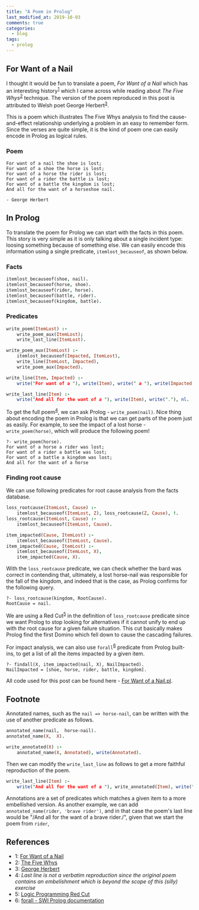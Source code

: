 ```yaml
---
title: "A Poem in Prolog"
last_modified_at: 2019-10-03
comments: true
categories:
  - blog
tags:
  - prolog
---
```


## For Want of a Nail

I thought it would be fun to translate a poem, _For Want of a Nail_ which has an
interesting history<sup>[1](#for-want-of-a-nail)</sup> which I came across while
reading about _The Five Whys_<sup>[2](#five-whys)</sup> technique. The version
of the poem reproduced in this post is attributed to Welsh poet George
Herbert<sup>[3](#george-herbert)</sup>.

This is a poem which illustrates The Five Whys analysis to find the
cause-and-effect relationship underlying a problem in an easy to remember form.
Since the verses are quite simple, it is the kind of poem one can easily encode
in Prolog as logical rules.

### Poem

    For want of a nail the shoe is lost;
    For want of a shoe the horse is lost;
    For want of a horse the rider is lost;
    For want of a rider the battle is lost;
    For want of a battle the kingdom is lost;
    And all for the want of a horseshoe nail.

    - George Herbert
    
## In Prolog

To translate the poem for Prolog we can start with the facts in this poem. This
story is very simple as it is only talking about a single incident type: loosing
something because of something else. We can easily encode this information using
a single predicate, `itemlost_becauseof`, as shown below.

### Facts

```prolog
itemlost_becauseof(shoe, nail).
itemlost_becauseof(horse, shoe).
itemlost_becauseof(rider, horse).
itemlost_becauseof(battle, rider).
itemlost_becauseof(kingdom, battle).
```

### Predicates

```prolog
write_poem(ItemLost) :-
    write_poem_aux(ItemLost);
    write_last_line(ItemLost).

write_poem_aux(ItemLost) :-
    itemlost_becauseof(Impacted, ItemLost),
    write_line(ItemLost, Impacted),
    write_poem_aux(Impacted).

write_line(Item, Impacted) :-
    write("For want of a "), write(Item), write(" a "), write(Impacted), write(" was lost;"), nl.

write_last_line(Item) :-
    write("And all for the want of a "), write(Item), write("."), nl.
```

To get the full poem<sup>[4](#last-line)</sup>, we can ask Prolog - `write_poem(nail)`. Nice thing about
encoding the poem in Prolog is that we can get parts of the poem just as easily.
For example, to see the impact of a lost horse - `write_poem(horse)`, which will
produce the following poem!

    ?- write_poem(horse).
    For want of a horse a rider was lost;
    For want of a rider a battle was lost;
    For want of a battle a kingdom was lost;
    And all for the want of a horse


### Finding root cause

We can use following predicates for root cause analysis from the facts database.

```prolog
loss_rootcause(ItemLost, Cause) :- 
    itemlost_becauseof(ItemLost, Z), loss_rootcause(Z, Cause), !.
loss_rootcause(ItemLost, Cause) :- 
    itemlost_becauseof(ItemLost, Cause).

item_impacted(Cause, ItemLost) :-
    itemlost_becauseof(ItemLost, Cause).
item_impacted(Cause, ItemLost) :-
    itemlost_becauseof(ItemLost, X),
    item_impacted(Cause, X).
```

With the `loss_rootcause` predicate, we can check whether the bard was correct
in contending that, ultimately, a lost horse-nail was responsible for the fall
of the kingdom, and indeed that is the case, as Prolog confirms for the
following query.

    ?- loss_rootcause(kingdom, RootCause).
    RootCause = nail.
    
We are using a Red Cut<sup>[5](#red-cut)</sup> in the definition of
`loss_rootcause` predicate since we want Prolog to stop looking for alternatives
if it cannot unify to end up with _the_ root cause for a given failure
situation. This cut basically makes Prolog find the first Domino which fell down
to cause the cascading failures.
    
For impact analysis, we can also use `forall`<sup>[6](#forall)</sup> predicate from Prolog built-ins,
to get a list of all the items impacted by a given item.

    ?- findall(X, item_impacted(nail, X), NailImpacted).
    NailImpacted = [shoe, horse, rider, battle, kingdom].
    
All code used for this post can be found here - 
[For Want of a Nail.pl](https://gist.github.com/dewaka/36f24c3c1d527af30ae3944a994274c3).

## Footnote

Annotated names, such as the `nail => horse-nail`, can be written with the use
of another predicate as follows.

```prolog
annotated_name(nail,  horse-nail).
annotated_name(X,  X).

write_annotated(X) :-
    annotated_name(X, Annotated), write(Annotated).
```

Then we can modify the `write_last_line` as follows to get a more faithful
reproduction of the poem.

```prolog
write_last_line(Item) :-
    write("And all for the want of a "), write_annotated(Item), write("."), nl.
```

Annotations are a set of predicates which matches a given item to a more
embellished version. As another example, we can add 
`annotated_name(rider, 'brave rider')`, and in that case the poem's last line would be "/And all for
the want of a brave rider./", given that we start the poem from `rider`,

## References

- <a name="for-want-of-a-nail">1</a>: [For Want of a Nail](https://en.wikipedia.org/wiki/For_Want_of_a_Nail)
- <a name="five-whys">2</a>: [The Five Whys](https://www.adb.org/sites/default/files/publication/27641/five-whys-technique.pdf)
- <a name="george-herbert">3</a>: [George Herbert](https://en.wikipedia.org/wiki/George_Herbert)
- <a name="last-line">4</a>: _Last line is not a verbatim reproduction since the
  original poem contains an embelishment which is beyond the scope of this (silly) exercise_
- <a name="red-cut">5</a>: [Logic Programming Red Cut](https://en.wikipedia.org/wiki/Cut_(logic_programming)#Red_cut)
- <a name="forall">6</a>: [forall - SWI Prolog documentation](https://www.swi-prolog.org/pldoc/man?predicate=forall/2)
